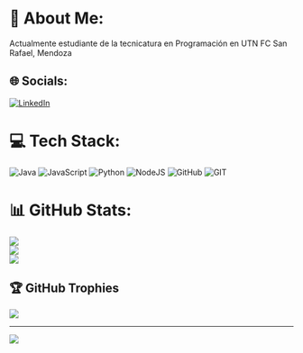 # 💫 About Me:
Actualmente estudiante de la tecnicatura en Programación en UTN FC San Rafael, Mendoza


## 🌐 Socials:
[![LinkedIn](https://img.shields.io/badge/LinkedIn-%230077B5.svg?logo=linkedin&logoColor=white)](https://linkedin.com/in/https://www.linkedin.com/in/santiago-pe%C3%B1afiel-07a802226/) 

# 💻 Tech Stack:
![Java](https://img.shields.io/badge/java-%23ED8B00.svg?style=for-the-badge&logo=java&logoColor=white) ![JavaScript](https://img.shields.io/badge/javascript-%23323330.svg?style=for-the-badge&logo=javascript&logoColor=%23F7DF1E) ![Python](https://img.shields.io/badge/python-3670A0?style=for-the-badge&logo=python&logoColor=ffdd54) ![NodeJS](https://img.shields.io/badge/node.js-6DA55F?style=for-the-badge&logo=node.js&logoColor=white) ![GitHub](https://img.shields.io/badge/GitHub-%23121011.svg?style=for-the-badge&logo=github&logoColor=white) ![GIT](https://img.shields.io/badge/Git-fc6d26?style=for-the-badge&logo=git&logoColor=white)
# 📊 GitHub Stats:
![](https://github-readme-stats.vercel.app/api?username=Santipenafiel&theme=calm&hide_border=false&include_all_commits=false&count_private=false)<br/>
![](https://github-readme-streak-stats.herokuapp.com/?user=Santipenafiel&theme=calm&hide_border=false)<br/>
![](https://github-readme-stats.vercel.app/api/top-langs/?username=Santipenafiel&theme=calm&hide_border=false&include_all_commits=false&count_private=false&layout=compact)

## 🏆 GitHub Trophies
![](https://github-profile-trophy.vercel.app/?username=Santipenafiel&theme=nord&no-frame=false&no-bg=true&margin-w=4)

---
[![](https://visitcount.itsvg.in/api?id=Santipenafiel&icon=0&color=0)](https://visitcount.itsvg.in)

<!-- Proudly created with GPRM ( https://gprm.itsvg.in ) -->
